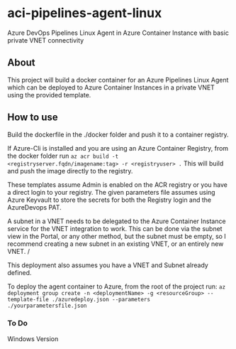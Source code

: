 # aci-pipelines-agent-linux

Azure DevOps Pipelines Linux Agent in Azure Container Instance with basic private VNET connectivity

## About

This project will build a docker container for an Azure Pipelines Linux Agent which can be deployed to Azure Container Instances in a private VNET using the provided template.

## How to use

Build the dockerfile in the ./docker folder and push it to a container registry.

If Azure-Cli is installed and you are using an Azure Container Registry, from the docker folder run ```az acr build -t <registryserver.fqdn/imagename:tag> -r <registryuser> .```
This will build and push the image directly to the registry.

These templates assume Admin is enabled on the ACR registry or you have a direct login to your registry.  The given parameters file assumes using Azure Keyvault to store the secrets for both the Registry login and the AzureDevops PAT.  

A subnet in a VNET needs to be delegated to the Azure Container Instance service for the VNET integration to work.  This can be done via the subnet view in the Portal, or any other method, but the subnet must be empty, so I recommend creating a new subnet in an existing VNET, or an entirely new VNET.  /

This deployment also assumes you have a VNET and Subnet already defined.

To deploy the agent container to Azure, from the root of the project run: ```az deployment group create -n <deploymentName> -g <resourceGroup> --template-file ./azuredeploy.json --parameters ./yourparametersfile.json```

### To Do

Windows Version